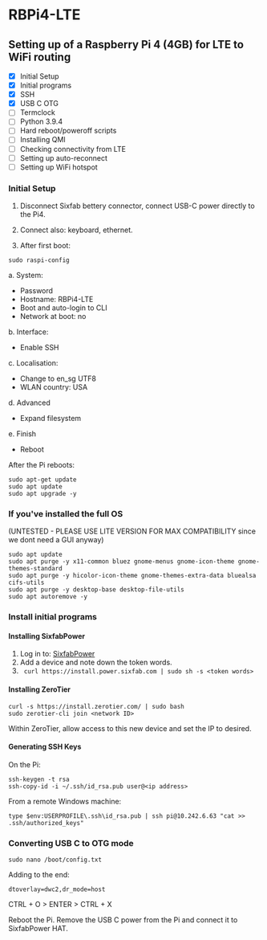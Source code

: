 # RBPi4-LTE
## Setting up of a Raspberry Pi 4 (4GB) for LTE to WiFi routing

- [x] Initial Setup
- [x] Initial programs
- [x] SSH
- [x] USB C OTG
- [ ] Termclock
- [ ] Python 3.9.4
- [ ] Hard reboot/poweroff scripts
- [ ] Installing QMI
- [ ] Checking connectivity from LTE
- [ ] Setting up auto-reconnect
- [ ] Setting up WiFi hotspot

### Initial Setup
1. Disconnect Sixfab bettery connector, connect USB-C power directly to the Pi4.
2. Connect also: keyboard, ethernet.

3. After first boot:
```shell
sudo raspi-config
```

a. System:
* Password
* Hostname: RBPi4-LTE
* Boot and auto-login to CLI
* Network at boot: no

b. Interface:
* Enable SSH

c. Localisation:
* Change to en_sg UTF8
* WLAN country: USA

d. Advanced
* Expand filesystem

e. Finish
* Reboot

After the Pi reboots:
```shell
sudo apt-get update
sudo apt update
sudo apt upgrade -y
```

### If you've installed the full OS
(UNTESTED - PLEASE USE LITE VERSION FOR MAX COMPATIBILITY since we dont need a GUI anyway)
```shell
sudo apt update
sudo apt purge -y x11-common bluez gnome-menus gnome-icon-theme gnome-themes-standard
sudo apt purge -y hicolor-icon-theme gnome-themes-extra-data bluealsa cifs-utils
sudo apt purge -y desktop-base desktop-file-utils
sudo apt autoremove -y
```

### Install initial programs
#### Installing SixfabPower
1. Log in to: [SixfabPower](https://power.sixfab.com)
2. Add a device and note down the token words.
3. ``` curl https://install.power.sixfab.com | sudo sh -s <token words>```

#### Installing ZeroTier
```shell
curl -s https://install.zerotier.com/ | sudo bash
sudo zerotier-cli join <network ID>
```
Within ZeroTier, allow access to this new device and set the IP to desired.

#### Generating SSH Keys
On the Pi:
```shell
ssh-keygen -t rsa
ssh-copy-id -i ~/.ssh/id_rsa.pub user@<ip address>
```
From a remote Windows machine:
```shell
type $env:USERPROFILE\.ssh\id_rsa.pub | ssh pi@10.242.6.63 "cat >> .ssh/authorized_keys"
```

### Converting USB C to OTG mode
```shell
sudo nano /boot/config.txt
```
Adding to the end:
```shell
dtoverlay=dwc2,dr_mode=host
```
CTRL + O > ENTER > CTRL + X

Reboot the Pi.
Remove the USB C power from the Pi and connect it to SixfabPower HAT.
